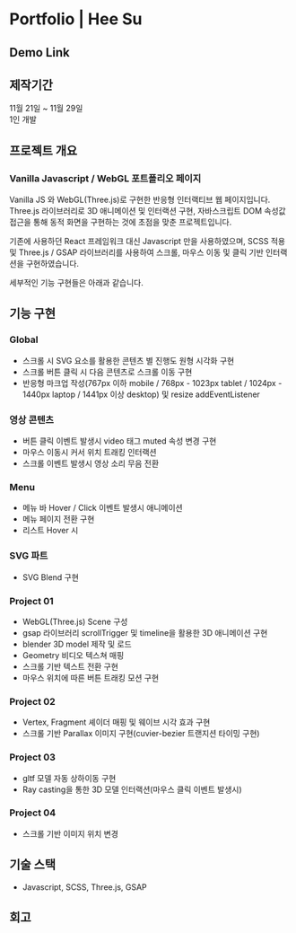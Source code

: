 # Portfolio | Hee Su 

## Demo Link

## 제작기간  
11월 21일 ~ 11월 29일  
1인 개발  
  
  
## 프로젝트 개요  
  
### Vanilla Javascript / WebGL 포트폴리오 페이지
Vanilla JS 와 WebGL(Three.js)로 구현한 반응형 인터랙티브 웹 페이지입니다.  
Three.js 라이브러리로 3D 애니메이션 및 인터랙션 구현, 자바스크립트 DOM 속성값 접근을 통해 동적 화면을 구현하는 것에 초점을 맞춘 프로젝트입니다.
  
  
기존에 사용하던 React 프레임워크 대신 Javascript 만을 사용하였으며, SCSS 적용 및 Three.js / GSAP 라이브러리를 사용하여 스크롤, 마우스 이동 및 클릭 기반 인터랙션을 구현하였습니다.    
  
  
세부적인 기능 구현들은 아래과 같습니다.  

## 기능 구현  
  
### Global  
  
- 스크롤 시 SVG 요소를 활용한 콘텐츠 별 진행도 원형 시각화 구현  
- 스크롤 버튼 클릭 시 다음 콘텐츠로 스크롤 이동 구현  
- 반응형 마크업 작성(767px 이하 mobile / 768px - 1023px tablet / 1024px - 1440px laptop / 1441px 이상 desktop) 및 resize addEventListener  
  
  
### 영상 콘텐츠  
  
- 버튼 클릭 이벤트 발생시 video 태그 muted 속성 변경 구현  
- 마우스 이동시 커서 위치 트래킹 인터랙션   
- 스크롤 이벤트 발생시 영상 소리 무음 전환  
  
  
### Menu  
  
- 메뉴 바 Hover / Click 이벤트 발생시 애니메이션  
- 메뉴 페이지 전환 구현 
- 리스트 Hover 시 
  
  
### SVG 파트  
  
- SVG Blend 구현  
  
  
### Project 01  
  
- WebGL(Three.js) Scene 구성  
- gsap 라이브러리 scrollTrigger 및 timeline을 활용한 3D 애니메이션 구현  
- blender 3D model 제작 및 로드   
- Geometry 비디오 텍스쳐 매핑   
- 스크롤 기반 텍스트 전환 구현  
- 마우스 위치에 따른 버튼 트래킹 모션 구현  
  
  
### Project 02  
  
- Vertex, Fragment 셰이더 매핑 및 웨이브 시각 효과 구현  
- 스크롤 기반 Parallax 이미지 구현(cuvier-bezier 트랜지션 타이밍 구현)  
  
  
### Project 03  
  
- gltf 모델 자동 상하이동 구현  
- Ray casting을 통한 3D 모델 인터랙션(마우스 클릭 이벤트 발생시)  
  
  
### Project 04  
  
- 스크롤 기반 이미지 위치 변경  
  
  
## 기술 스택  
  
- Javascript, SCSS, Three.js, GSAP  
  
  
## 회고  
  
### 

